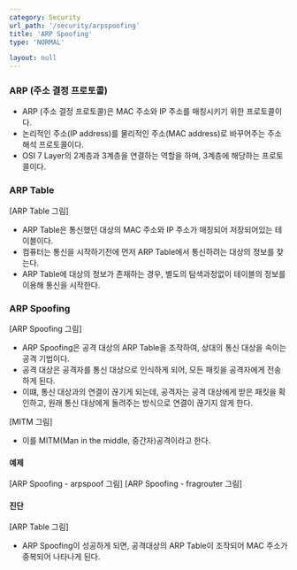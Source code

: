 ```yaml
---
category: Security
url_path: '/security/arpspoofing'
title: 'ARP Spoofing'
type: 'NORMAL'

layout: null
---
```


### ARP (주소 결정 프로토콜)

- ARP (주소 결정 프로토콜)은 MAC 주소와 IP 주소를 매칭시키기 위한 프로토콜이다.
- 논리적인 주소(IP address)를 물리적인 주소(MAC address)로 바꾸어주는 주소 해석 프로토콜이다.
- OSI 7 Layer의 2계층과 3계층을 연결하는 역할을 하며, 3계층에 해당하는 프로토콜이다.

### ARP Table

[ARP Table 그림]

- ARP Table은 통신했던 대상의 MAC 주소와 IP 주소가 매칭되어 저장되어있는 테이블이다.
- 컴퓨터는 통신을 시작하기전에 먼저 ARP Table에서 통신하려는 대상의 정보를 찾는다.
- ARP Table에 대상의 정보가 존재하는 경우, 별도의 탐색과정없이 테이블의 정보를 이용해 통신을 시작한다.

### ARP Spoofing

[ARP Spoofing 그림]

- ARP Spoofing은 공격 대상의 ARP Table을 조작하여, 상대의 통신 대상을 속이는 공격 기법이다.
- 공격 대상은 공격자를 통신 대상으로 인식하게 되어, 모든 패킷을 공격자에게 전송하게 된다.
- 이떄, 통신 대상과의 연결이 끊기게 되는데, 공격자는 공격 대상에게 받은 패킷을 확인하고, 원래 통신 대상에게 돌려주는 방식으로 연결이 끊기지 않게 한다.
  
[MITM 그림]

- 이를 MITM(Man in the middle, 중간자)공격이라고 한다.

#### 예제

[ARP Spoofing - arpspoof 그림]
[ARP Spoofing - fragrouter 그림]

#### 진단

[ARP Table 그림]

- ARP Spoofing이 성공하게 되면, 공격대상의 ARP Table이 조작되어 MAC 주소가 중복되어 나타나게 된다.
